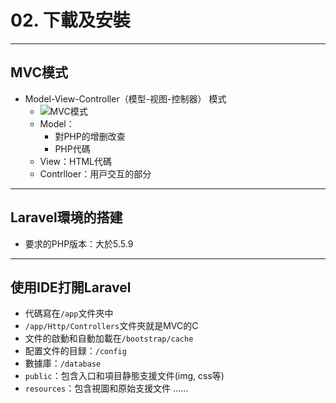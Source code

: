 # 02. 下載及安裝

---

## MVC模式

- Model-View-Controller（模型-视图-控制器） 模式
  - ![MVC模式](https://www.runoob.com/wp-content/uploads/2014/08/1200px-ModelViewControllerDiagram2.svg_.png)
  - Model：
    - 對PHP的增删改查
    - PHP代碼
  - View：HTML代碼
  - Contrlloer：用戸交互的部分

---

## Laravel環境的搭建

- 要求的PHP版本：大於5.5.9

---

## 使用IDE打開Laravel

- 代碼寫在`/app`文件夾中
- `/app/Http/Controllers`文件夾就是MVC的C
- 文件的啟動和自動加載在`/bootstrap/cache`
- 配置文件的目録：`/config`
- 數據庫：`/database`
- `public`：包含入口和項目静態支援文件(img, css等)
- `resources`：包含視圖和原始支援文件
……
